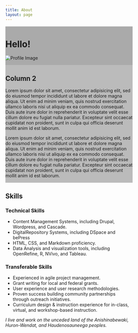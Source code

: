```yaml
---
title: About
layout: page
---
```

<html>
<head>
<meta name="viewport" content="width=device-width, initial-scale=1">
<style>
* {
    box-sizing: border-box;
}

.row {
    display: flex;
}

.column {
    flex: 50%;
    padding: 10px;
    height: 300px; 
}
</style>
</head>
<body>

<div class="row">
  <div class="column" style="background-color:#aaa;">
      <h1>Hello!</h1>
    <p><img src="https://lillian-rigling.github.io/indigo/assets/images/0058.jpg" alt="Profile Image"</p> 
  </div>
  <div class="column" style="background-color:#bbb;">
    <h2>Column 2</h2>
    <p>
Lorem ipsum dolor sit amet, consectetur adipisicing elit, sed do eiusmod
tempor incididunt ut labore et dolore magna aliqua. Ut enim ad minim veniam,
quis nostrud exercitation ullamco laboris nisi ut aliquip ex ea commodo
consequat. Duis aute irure dolor in reprehenderit in voluptate velit esse
cillum dolore eu fugiat nulla pariatur. Excepteur sint occaecat cupidatat non
proident, sunt in culpa qui officia deserunt mollit anim id est laborum.</p>

Lorem ipsum dolor sit amet, consectetur adipisicing elit, sed do eiusmod
tempor incididunt ut labore et dolore magna aliqua. Ut enim ad minim veniam,
quis nostrud exercitation ullamco laboris nisi ut aliquip ex ea commodo
consequat. Duis aute irure dolor in reprehenderit in voluptate velit esse
cillum dolore eu fugiat nulla pariatur. Excepteur sint occaecat cupidatat non
proident, sunt in culpa qui officia deserunt mollit anim id est laborum.</p>

  </div>
</div>

</body>
</html>


## Skills
### Technical Skills
* Content Management Systems, including Drupal, Wordpress, and Cascade.
* DigitalRepository Systems, including DSpace and bePress 
* HTML, CSS, and Markdown proficiency.
* Data Analysis and visualization tools, including OpenRefine, R, NVivo, and Tableau.

### Transferable Skills
* Experienced in agile project management.
* Grant writing for local and federal grants.  
* User experience and user research methodologies.
* Proven success building community partnerships through outreach initiatives.
* Curriculum design & instruction experience for in-class, virtual, and workshop-based instruction. 

*I live and work on the unceded land of the Anishinabewaki, Huron-Wendat, and Haudenosauneega peoples.*
